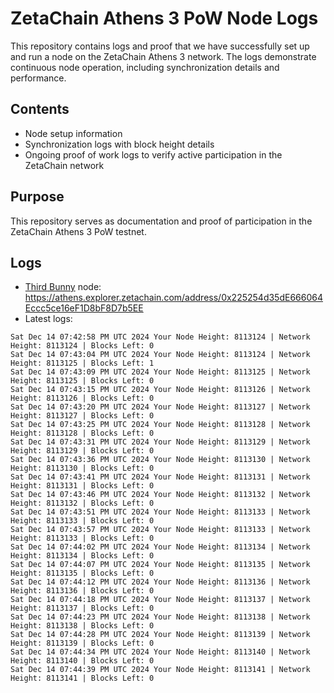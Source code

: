 # ZetaChain Athens 3 PoW Node Logs
This repository contains logs and proof that we have successfully set up and run a node on the ZetaChain Athens 3 network. The logs demonstrate continuous node operation, including synchronization details and performance.

## Contents
- Node setup information
- Synchronization logs with block height details
- Ongoing proof of work logs to verify active participation in the ZetaChain network

## Purpose
This repository serves as documentation and proof of participation in the ZetaChain Athens 3 PoW testnet.

## Logs

- [Third Bunny](https://thirdbunny.xyz/) node: https://athens.explorer.zetachain.com/address/0x225254d35dE666064Eccc5ce16eF1D8bF8D7b5EE
- Latest logs:
```
Sat Dec 14 07:42:58 PM UTC 2024 Your Node Height: 8113124 | Network Height: 8113124 | Blocks Left: 0
Sat Dec 14 07:43:04 PM UTC 2024 Your Node Height: 8113124 | Network Height: 8113125 | Blocks Left: 1
Sat Dec 14 07:43:09 PM UTC 2024 Your Node Height: 8113125 | Network Height: 8113125 | Blocks Left: 0
Sat Dec 14 07:43:15 PM UTC 2024 Your Node Height: 8113126 | Network Height: 8113126 | Blocks Left: 0
Sat Dec 14 07:43:20 PM UTC 2024 Your Node Height: 8113127 | Network Height: 8113127 | Blocks Left: 0
Sat Dec 14 07:43:25 PM UTC 2024 Your Node Height: 8113128 | Network Height: 8113128 | Blocks Left: 0
Sat Dec 14 07:43:31 PM UTC 2024 Your Node Height: 8113129 | Network Height: 8113129 | Blocks Left: 0
Sat Dec 14 07:43:36 PM UTC 2024 Your Node Height: 8113130 | Network Height: 8113130 | Blocks Left: 0
Sat Dec 14 07:43:41 PM UTC 2024 Your Node Height: 8113131 | Network Height: 8113131 | Blocks Left: 0
Sat Dec 14 07:43:46 PM UTC 2024 Your Node Height: 8113132 | Network Height: 8113132 | Blocks Left: 0
Sat Dec 14 07:43:51 PM UTC 2024 Your Node Height: 8113133 | Network Height: 8113133 | Blocks Left: 0
Sat Dec 14 07:43:57 PM UTC 2024 Your Node Height: 8113133 | Network Height: 8113133 | Blocks Left: 0
Sat Dec 14 07:44:02 PM UTC 2024 Your Node Height: 8113134 | Network Height: 8113134 | Blocks Left: 0
Sat Dec 14 07:44:07 PM UTC 2024 Your Node Height: 8113135 | Network Height: 8113135 | Blocks Left: 0
Sat Dec 14 07:44:12 PM UTC 2024 Your Node Height: 8113136 | Network Height: 8113136 | Blocks Left: 0
Sat Dec 14 07:44:18 PM UTC 2024 Your Node Height: 8113137 | Network Height: 8113137 | Blocks Left: 0
Sat Dec 14 07:44:23 PM UTC 2024 Your Node Height: 8113138 | Network Height: 8113138 | Blocks Left: 0
Sat Dec 14 07:44:28 PM UTC 2024 Your Node Height: 8113139 | Network Height: 8113139 | Blocks Left: 0
Sat Dec 14 07:44:34 PM UTC 2024 Your Node Height: 8113140 | Network Height: 8113140 | Blocks Left: 0
Sat Dec 14 07:44:39 PM UTC 2024 Your Node Height: 8113141 | Network Height: 8113141 | Blocks Left: 0
```

